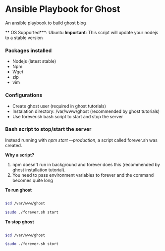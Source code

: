 # Ansible Playbook for Ghost

An ansible playbook to build ghost blog

** OS Supported***: Ubuntu
**Important**: This script will update your nodejs to a stable version

### Packages installed
* Nodejs (latest stable)
* Npm
* Wget
* zip
* vim

### Configurations

* Create ghost user (required in ghost tutorials)
* Instalation directory: /var/www/ghost (recommended by ghost tutorials)
* Use forever.sh bash script to start and stop the server

### Bash script to stop/start the server

Instead running with *npm start --production*, a script called forever.sh was created.

**Why a script?**

1. npm doesn't run in background and forever does this (recommended by ghost installation tutorial). 
2. You need to pass environment variables to forever and the command becomes quite long 

**To run ghost**


```bash

$cd /var/www/ghost

$sudo ./forever.sh start

```



**To stop ghost**

```bash

$cd /var/www/ghost

$sudo ./forever.sh stort


```
